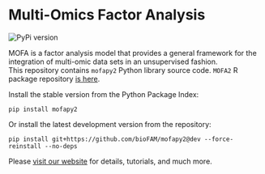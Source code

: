 # Multi-Omics Factor Analysis

![PyPi version](https://img.shields.io/pypi/v/mofapy2)

MOFA is a factor analysis model that provides a general framework for the integration of multi-omic data sets in an unsupervised fashion.  
This repository contains `mofapy2` Python library source code. `MOFA2` R package repository [is here](https://github.com/bioFAM/MOFA2).

Install the stable version from the Python Package Index:

```
pip install mofapy2
```

Or install the latest development version from the repository:

```
pip install git+https://github.com/bioFAM/mofapy2@dev --force-reinstall --no-deps
```

Please [visit our website](https://biofam.github.io/MOFA2/) for details, tutorials, and much more.


